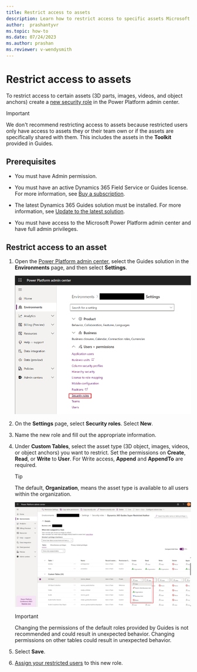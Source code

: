 ```yaml
---
title: Restrict access to assets
description: Learn how to restrict access to specific assets Microsoft Dynamics 365 Guides.
author:  prashantyvr
ms.topic: how-to
ms.date: 07/24/2023
ms.author: prashan
ms.reviewer: v-wendysmith
---
```


# Restrict access to assets

To restrict access to certain assets (3D parts, images, videos, and object anchors) create a [new security role](/power-platform/admin/create-edit-security-role) in the Power Platform admin center.

> [!IMPORTANT]
> We don't recommend restricting access to assets because restricted users only have access to assets they or their team own or if the assets are specifically shared with them. This includes the assets in the **Toolkit** provided in Guides.

## Prerequisites

- You must have Admin permission.

- You must have an active Dynamics 365 Field Service or Guides license. For more information, see [Buy a subscription](buy-guides.md).

- The latest Dynamics 365 Guides solution must be installed. For more information, see [Update to the latest solution](upgrade.md).

- You must have access to the Microsoft Power Platform admin center and have full admin privileges.

## Restrict access to an asset

1. Open the [Power Platform admin center](https://admin.powerplatform.microsoft.com/environments), select the Guides solution in the **Environments** page, and then select **Settings**.

    ![Screenshot of Power Platform admin center with Settings > Security Roles  highlighted.](media/ppa-security-roles.png "Power Platform admin center with Settings > Security Roles  highlighted")

1. On the **Settings** page, select **Security roles**. Select **New**.

1. Name the new role and fill out the appropriate information. 

1. Under **Custom Tables**, select the asset type (3D object, images, videos, or object anchors) you want to restrict. Set the permissions on **Create**, **Read**, or **Write** to **User**. For Write access, **Append** and **AppendTo** are required.

   > [!TIP]
   > The default, **Organization**, means the asset type is available to all users within the organization.

    ![Screenshot of Power Platform admin center with Security Roles showing User permissions.](media/ppa-security-roles-record-level.png "Screenshot of Power Platform admin center with Security Roles showing User permissions.")

   > [!IMPORTANT]
   > Changing the permissions of the default roles provided by Guides is not recommended and could result in unexpected behavior. Changing permissions on other tables could result in unexpected behavior.

1. Select **Save**.

1. [Assign your restricted users](/power-platform/admin/assign-security-roles) to this new role.